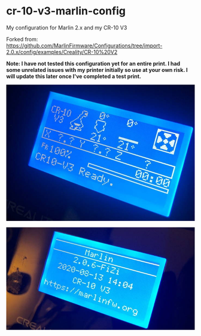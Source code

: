 # cr-10-v3-marlin-config

My configuration for Marlin 2.x and my CR-10 V3

Forked from: https://github.com/MarlinFirmware/Configurations/tree/import-2.0.x/config/examples/Creality/CR-10%20V2

**Note: I have not tested this configuration yet for an entire print. I had some unrelated issues with my printer initially so use at your own risk. I will update this later once I've completed a test print.**

![Status Screen](/images/status-screen.jpeg)

![Version Screen](/images/version-screen.jpeg)